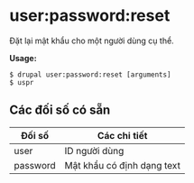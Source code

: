 # user:password:reset
Đặt lại mật khẩu cho một người dùng cụ thể.

**Usage:**
```
$ drupal user:password:reset [arguments]
$ uspr  
```

## Các đối số có sẵn
Đối số | Các chi tiết
---------|-------------
user | ID người dùng
password | Mật khẩu có định dạng text
